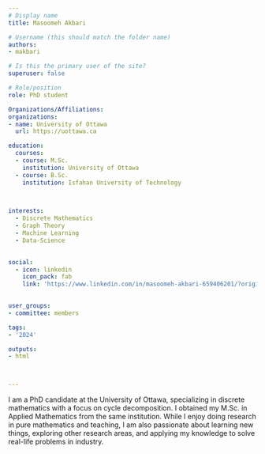 ```yaml
---
# Display name
title: Masoomeh Akbari

# Username (this should match the folder name)
authors:
- makbari

# Is this the primary user of the site?
superuser: false

# Role/position
role: PhD student

Organizations/Affiliations:
organizations:
- name: University of Ottawa
  url: https://uottawa.ca

education:
  courses:
  - course: M.Sc.
    institution: University of Ottawa
  - course: B.Sc.
    institution: Isfahan University of Technology
  


interests:
  - Discrete Mathematics
  - Graph Theory
  - Machine Learning
  - Data-Science
  

social:
  - icon: linkedin
    icon_pack: fab
    link: 'https://www.linkedin.com/in/masoomeh-akbari-659406201/?originalSubdomain=ca'
   

user_groups:
- committee: members

tags:
- '2024'

outputs:
- html



---
```


I am a PhD candidate at the University of Ottawa, specializing in discrete mathematics with a focus on cycle decomposition. I obtained my M.Sc. in Applied Mathematics from the same institution. While I enjoy doing research in pure mathematics and teaching, I am also passionate about learning new things, exploring other research areas, and applying my knowledge to solve real-life problems in industry.